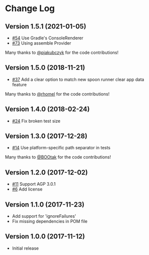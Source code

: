 # Change Log

## Version 1.5.1 (2021-01-05)

* [#54](https://github.com/jaredsburrows/gradle-spoon-plugin/pull/54) Use Gradle's ConsoleRenderer
* [#73](https://github.com/jaredsburrows/gradle-spoon-plugin/pull/73) Using assemble Provider

Many thanks to
[@pjakubczyk](https://github.com/pjakubczyk)
for the code contributions!

## Version 1.5.0 (2018-11-21)

* [#37](https://github.com/jaredsburrows/gradle-spoon-plugin/pull/37) Add a clear option to match new spoon runner clear app data feature

Many thanks to
[@rhomel](https://github.com/rhomel)
for the code contributions!

## Version 1.4.0 (2018-02-24)

* [#24](https://github.com/jaredsburrows/gradle-spoon-plugin/pull/24) Fix broken test size

## Version 1.3.0 (2017-12-28)

* [#14](https://github.com/jaredsburrows/gradle-spoon-plugin/pull/14) Use platform-specific path separator in tests

Many thanks to
[@BOOtak](https://github.com/BOOtak)
for the code contributions!

## Version 1.2.0 (2017-12-02)

* [#11](https://github.com/jaredsburrows/gradle-spoon-plugin/pull/11) Support AGP 3.0.1
* [#6](https://github.com/jaredsburrows/gradle-spoon-plugin/pull/7) Add license

## Version 1.1.0 (2017-11-23)

* Add support for 'ignoreFailures'
* Fix missing dependencies in POM file

## Version 1.0.0 (2017-11-12)

* Initial release

